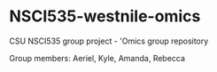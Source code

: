 # NSCI535-westnile-omics
CSU NSCI535 group project - 'Omics group repository

Group members: Aeriel, Kyle, Amanda, Rebecca


